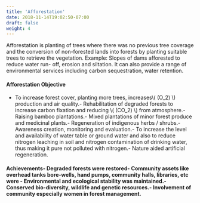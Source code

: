 ```yaml
---
title: 'Afforestation'
date: 2018-11-14T19:02:50-07:00
draft: false
weight: 4
---
```

Afforestation is planting of trees where there was no previous tree coverage and the conversion of non-forested lands into forests by planting suitable trees to retrieve the vegetation. Example: Slopes of dams afforested to reduce water run- off, erosion and siltation. It can also provide a range of environmental services including carbon sequestration, water retention.

#### Afforestation Objective

*   To increase forest cover, planting more trees, increases\\( (O\_2) \\) production and air quality.- Rehabilitation of degraded forests to increase carbon fixation and reducing \\( (CO\_2) \\) from atmosphere.- Raising bamboo plantations.- Mixed plantations of minor forest produce and medicinal plants.- Regeneration of indigenous herbs / shrubs.- Awareness creation, monitoring and evaluation.- To increase the level and availability of water table or ground water and also to reduce nitrogen leaching in soil and nitrogen contamination of drinking water, thus making it pure not polluted with nitrogen.- Nature aided artificial regeneration.

#### Achievements- Degraded forests were restored- Community assets like overhead tanks bore-wells, hand pumps, community halls, libraries, etc were - Environmental and ecological stability was maintained.- Conserved bio-diversity, wildlife and genetic resources.- Involvement of community especially women in forest management.